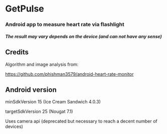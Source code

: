 # GetPulse
### Android app to measure heart rate via flashlight
 
##### The result may vary depends on the device (and can not have any sense)

## Credits
Algorithm and image analysis from:

https://github.com/phishman3579/android-heart-rate-monitor

## Android version
minSdkVersion 15 (Ice Cream Sandwich 4.0.3)

targetSdkVersion 25 (Nougat 7.1)

Uses camera api (deprecated but necessary to reach a decent number of devices)

